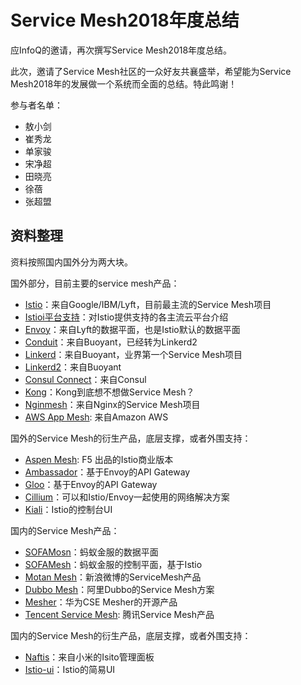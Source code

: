 # Service Mesh2018年度总结

应InfoQ的邀请，再次撰写Service Mesh2018年度总结。

此次，邀请了Service Mesh社区的一众好友共襄盛举，希望能为Service Mesh2018年的发展做一个系统而全面的总结。特此鸣谢！

参与者名单：

- 敖小剑
- 崔秀龙
- 单家骏
- 宋净超
- 田晓亮
- 徐蓓
- 张超盟

## 资料整理

资料按照国内国外分为两大块。

国外部分，目前主要的service mesh产品：

- [Istio](input/istio.md)：来自Google/IBM/Lyft，目前最主流的Service Mesh项目
- [Istioi平台支持](input/istio-flatform.md)：对Istio提供支持的各主流云平台介绍
- [Envoy](input/envoy.md)：来自Lyft的数据平面，也是Istio默认的数据平面
- [Conduit](input/conduit.md)：来自Buoyant，已经转为Linkerd2
- [Linkerd](input/linkerd.md)：来自Buoyant，业界第一个Service Mesh项目
- [Linkerd2](input/linkerd2.md)：来自Buoyant
- [Consul Connect](input/consul.md)：来自Consul
- [Kong](input/kong.md)：Kong到底想不想做Service Mesh？
- [Nginmesh](input/nginmesh.md)：来自Nginx的Service Mesh项目
- [AWS App Mesh](input/asw.md): 来自Amazon AWS

国外的Service Mesh的衍生产品，底层支撑，或者外围支持：

- [Aspen Mesh](input/aspenmesh.md): F5 出品的Istio商业版本
- [Ambassador](input/ambassador.md)：基于Envoy的API Gateway
- [Gloo](input/gloo.md)：基于Envoy的API Gateway
- [Cillium](input/cillium.md)：可以和Istio/Envoy一起使用的网络解决方案
- [Kiali](input/kiali.md)：Istio的控制台UI

国内的Service Mesh产品：

- [SOFAMosn](input/sofamosn.md)：蚂蚁金服的数据平面
- [SOFAMesh](input/sofamesh.md)：蚂蚁金服的控制平面，基于Istio
- [Motan Mesh](input/motanmesh.md)：新浪微博的ServiceMesh产品
- [Dubbo Mesh](input/dubbomesh.md)：阿里Dubbo的Service Mesh方案
- [Mesher](input/mesher.md)：华为CSE Mesher的开源产品
- [Tencent Service Mesh](input/tencent.md): 腾讯Service Mesh产品

国内的Service Mesh的衍生产品，底层支撑，或者外围支持：

- [Naftis](input/naftis.md)：来自小米的Isito管理面板
- [Istio-ui](input/istio-ui.md)：Istio的简易UI
